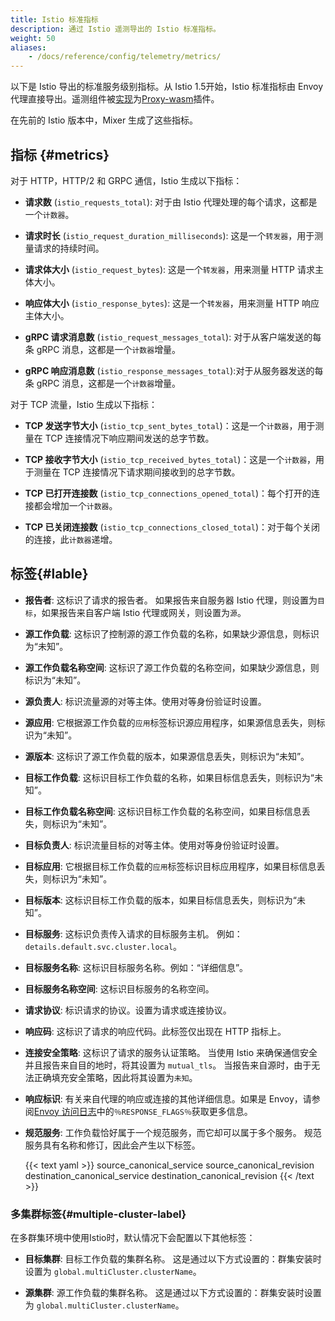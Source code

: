 ```yaml
---
title: Istio 标准指标
description: 通过 Istio 遥测导出的 Istio 标准指标。
weight: 50
aliases:
    - /docs/reference/config/telemetry/metrics/
---
```


以下是 Istio 导出的标准服务级别指标。从 Istio 1.5开始，Istio 标准指标由 Envoy 代理直接导出。遥测组件被[实现](https://github.com/istio/proxy/tree/master/extensions/stats)为[Proxy-wasm](https://github.com/proxy-wasm/spec)插件。

在先前的 Istio 版本中，Mixer 生成了这些指标。

## 指标 {#metrics}

对于 HTTP，HTTP/2 和 GRPC 通信，Istio 生成以下指标：

*   **请求数** (`istio_requests_total`): 对于由 Istio 代理处理的每个请求，这都是一个`计数器`。

*   **请求时长** (`istio_request_duration_milliseconds`): 这是一个`转发器`，用于测量请求的持续时间。

*   **请求体大小** (`istio_request_bytes`): 这是一个`转发器`，用来测量 HTTP 请求主体大小。

*   **响应体大小** (`istio_response_bytes`): 这是一个`转发器`，用来测量 HTTP 响应主体大小。

*   **gRPC 请求消息数** (`istio_request_messages_total`): 对于从客户端发送的每条 gRPC 消息，这都是一个`计数器`增量。

*   **gRPC 响应消息数** (`istio_response_messages_total`):对于从服务器发送的每条 gRPC 消息，这都是一个`计数器`增量。

对于 TCP 流量，Istio 生成以下指标：

*   **TCP 发送字节大小** (`istio_tcp_sent_bytes_total`)：这是一个`计数器`，用于测量在 TCP 连接情况下响应期间发送的总字节数。

*   **TCP 接收字节大小** (`istio_tcp_received_bytes_total`)：这是一个`计数器`，用于测量在 TCP 连接情况下请求期间接收到的总字节数。

*   **TCP 已打开连接数** (`istio_tcp_connections_opened_total`)：每个打开的连接都会增加一个`计数器`。

*   **TCP 已关闭连接数** (`istio_tcp_connections_closed_total`)：对于每个关闭的连接，此`计数器`递增。

## 标签{#lable}

*   **报告者**: 这标识了请求的报告者。 如果报告来自服务器 Istio 代理，则设置为`目标`，如果报告来自客户端 Istio 代理或网关，则设置为`源`。

*   **源工作负载**: 这标识了控制源的源工作负载的名称，如果缺少源信息，则标识为“未知”。

*   **源工作负载名称空间**: 这标识了源工作负载的名称空间，如果缺少源信息，则标识为“未知”。

*   **源负责人**: 标识流量源的对等主体。使用对等身份验证时设置。

*   **源应用**: 它根据源工作负载的`应用`标签标识源应用程序，如果源信息丢失，则标识为“未知”。

*   **源版本**: 这标识了源工作负载的版本，如果源信息丢失，则标识为“未知”。

*   **目标工作负载**: 这标识目标工作负载的名称，如果目标信息丢失，则标识为“未知”。

*   **目标工作负载名称空间**: 这标识目标工作负载的名称空间，如果目标信息丢失，则标识为“未知”。

*   **目标负责人**: 标识流量目标的对等主体。使用对等身份验证时设置。

*   **目标应用**: 它根据目标工作负载的`应用`标签标识目标应用程序，如果目标信息丢失，则标识为“未知”。

*   **目标版本**: 这标识目标工作负载的版本，如果目标信息丢失，则标识为“未知”。

*   **目标服务**: 这标识负责传入请求的目标服务主机。 例如：`details.default.svc.cluster.local`。

*   **目标服务名称**: 这标识目标服务名称。例如：“详细信息”。

*   **目标服务名称空间**: 这标识目标服务的名称空间。

*   **请求协议**: 标识请求的协议。设置为请求或连接协议。

*   **响应码**: 这标识了请求的响应代码。此标签仅出现在 HTTP 指标上。

*   **连接安全策略**: 这标识了请求的服务认证策略。 当使用 Istio 来确保通信安全并且报告来自目的地时，将其设置为 `mutual_tls`。 当报告来自源时，由于无法正确填充安全策略，因此将其设置为`未知`。

*   **响应标识**: 有关来自代理的响应或连接的其他详细信息。如果是 Envoy，请参阅[Envoy 访问日志](https://www.envoyproxy.io/docs/envoy/latest/configuration/observability/access_log/usage#config-access-log-format-response-flags)中的`％RESPONSE_FLAGS％`获取更多信息。

*   **规范服务**: 工作负载恰好属于一个规范服务，而它却可以属于多个服务。 规范服务具有名称和修订，因此会产生以下标签。

    {{< text yaml >}}
    source_canonical_service
    source_canonical_revision
    destination_canonical_service
    destination_canonical_revision
    {{< /text >}}

### 多集群标签{#multiple-cluster-label}

在多群集环境中使用Istio时，默认情况下会配置以下其他标签：

*   **目标集群**: 目标工作负载的集群名称。 这是通过以下方式设置的：群集安装时设置为 `global.multiCluster.clusterName`。

*   **源集群**: 源工作负载的集群名称。 这是通过以下方式设置的：群集安装时设置为 `global.multiCluster.clusterName`。
